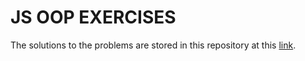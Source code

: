 # JS OOP EXERCISES
The solutions to the problems are stored in this repository at this [link](https://www.w3resource.com/javascript-exercises/oop/index.php).
